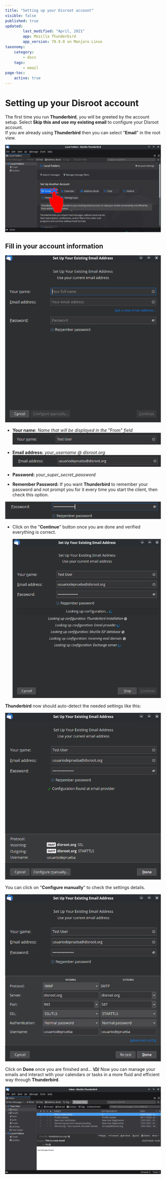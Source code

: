 ```yaml
---
title: "Setting up your Disroot account"
visible: false
published: true
updated:
        last_modified: "April, 2021"
        app: Mozilla Thunderbird
        app_version: 78.9.0 on Manjaro Linux
taxonomy:
    category:
        - docs
    tags:
        - email
page-toc:
    active: true
---
```


# Setting up your Disroot account

The first time you run **Thunderbird**, you will be greeted by the account setup. Select **Skip this and use my existing email** to configure your Disroot account.<br>
If you are already using **Thunderbird** then you can select "**Email**" in the root view.

![](en/tb_setup_01.png)

## Fill in your account information

![](en/tb_setup_02.png)

 - **Your name:** *Name that will be displayed in the* "From" *field*
  ![](en/tb_setup_name.png)

 - **Email address:** *your_username @ disroot.org*
  ![](en/tb_setup_email.png)

 - **Password:** *your_super_secret_password*
 - **Remember Password:** If you want **Thunderbird** to remember your password and not prompt you for it every time you start the client, then check this option.

  ![](en/tb_setup_pass.png)

 - Click on the "**Continue**" button once you are done and verified everything is correct.

   ![](en/tb_setup_03.png)

**Thunderbird** now should auto-detect the needed settings like this:

![](en/tb_setup_04.png)

You can click on "**Configure manually**" to check the settings details.

![](en/tb_setup_details.png)

Click on **Done** once you are finished and... **\O/** Now you can manage your emails and interact with your calendars or tasks in a more fluid and efficient way through **Thunderbird**.

![](en/tb_setup_05.png)
